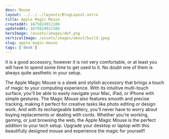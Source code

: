 ```yaml
---
desc: Mouse
layout: ../../../layouts/BlogLayout.astro
title: Apple Magic Mouse
createdAt: 1675824912186
updatedAt: 1675824912186
heroImage: /assets/images/def.png
verticalImage: /assets/images/about/build.jpeg
slug: apple-magic-mouse
tags: ['desk']
---
```


It is a good accessory, however it is not very comfortable, or at least you will have to spend some time to get used to it. No doubt one of them is always quite aesthetic in your setup.

The Apple Magic Mouse is a sleek and stylish accessory that brings a touch of magic to your computing experience. With its intuitive multi-touch surface, you'll be able to easily navigate your Mac, iPad, or iPhone with simple gestures. The Magic Mouse also features smooth and precise tracking, making it perfect for creative tasks like photo editing or design work. And with its rechargeable battery, you'll never have to worry about buying replacements or dealing with cords. Whether you're working, gaming, or just browsing the web, the Apple Magic Mouse is the perfect addition to your tech setup. Upgrade your desktop or laptop with this beautifully designed mouse and experience the magic for yourself!
